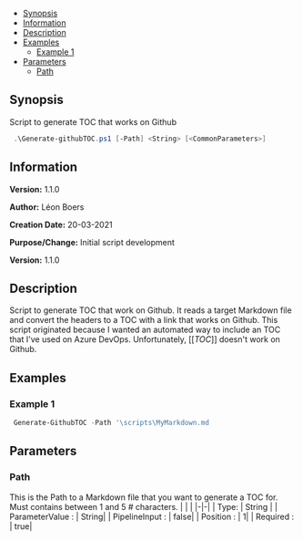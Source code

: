 - [Synopsis](#synopsis)
- [Information](#information)
- [Description](#description)
- [Examples](#examples)
     * [Example 1](#example-1)
- [Parameters](#parameters)
     * [Path](#path)

## Synopsis

Script to generate TOC that works on Github

```PowerShell
 .\Generate-githubTOC.ps1 [-Path] <String> [<CommonParameters>]
```

## Information

**Version:**         1.1.0

**Author:**          Léon Boers

**Creation Date:**   20-03-2021

**Purpose/Change:**  Initial script development

**Version:** 1.1.0



## Description

Script to generate TOC that work on Github. It reads a target Markdown file and convert the headers to a TOC with a link that works on Github.
This script originated because I wanted an automated way to include an TOC that I've used on Azure DevOps. Unfortunately, [[_TOC_]] doesn't work on Github.


## Examples

### Example 1

```PowerShell
 Generate-GithubTOC -Path '\scripts\MyMarkdown.md
```

## Parameters

### Path

This is the Path to a Markdown file that you want to generate a TOC for. Must contains between 1 and 5 # characters.
| | |
|-|-|
| Type: | String |
| ParameterValue : | String|
| PipelineInput : | false|
| Position : | 1|
| Required : | true|
